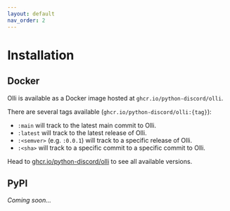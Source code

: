 ```yaml
---
layout: default
nav_order: 2
---
```


# Installation

## Docker

Olli is available as a Docker image hosted at `ghcr.io/python-discord/olli`.

There are several tags available (`ghcr.io/python-discord/olli:{tag}`):
- `:main` will track to the latest main commit to Olli.
- `:latest` will track to the latest release of Olli.
- `:<semver>` (e.g. `:0.0.1`) will track to a specific release of Olli.
- `:<sha>` will track to a specific commit to a specific commit to Olli.

Head to [ghcr.io/python-discord/olli](https://ghcr.io/python-discord/olli) to see all available versions.

## PyPI

*Coming soon...*
